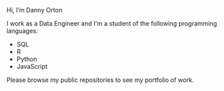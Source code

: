 Hi, I’m Danny Orton

I work as a Data Engineer and I'm a student of the following programming languages:

* SQL
* R
* Python
* JavaScript

Please browse my public repositories to see my portfolio of work.
